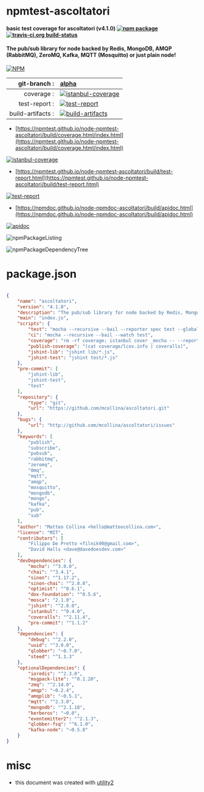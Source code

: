# npmtest-ascoltatori

#### basic test coverage for  ascoltatori (v4.1.0)  [![npm package](https://img.shields.io/npm/v/npmtest-ascoltatori.svg?style=flat-square)](https://www.npmjs.org/package/npmtest-ascoltatori) [![travis-ci.org build-status](https://api.travis-ci.org/npmtest/node-npmtest-ascoltatori.svg)](https://travis-ci.org/npmtest/node-npmtest-ascoltatori)

#### The pub/sub library for node backed by Redis, MongoDB, AMQP (RabbitMQ), ZeroMQ, Kafka, MQTT (Mosquitto) or just plain node!

[![NPM](https://nodei.co/npm/ascoltatori.png?downloads=true&downloadRank=true&stars=true)](https://www.npmjs.com/package/ascoltatori)

| git-branch : | [alpha](https://github.com/npmtest/node-npmtest-ascoltatori/tree/alpha)|
|--:|:--|
| coverage : | [![istanbul-coverage](https://npmtest.github.io/node-npmtest-ascoltatori/build/coverage.badge.svg)](https://npmtest.github.io/node-npmtest-ascoltatori/build/coverage.html/index.html)|
| test-report : | [![test-report](https://npmtest.github.io/node-npmtest-ascoltatori/build/test-report.badge.svg)](https://npmtest.github.io/node-npmtest-ascoltatori/build/test-report.html)|
| build-artifacts : | [![build-artifacts](https://npmtest.github.io/node-npmtest-ascoltatori/glyphicons_144_folder_open.png)](https://github.com/npmtest/node-npmtest-ascoltatori/tree/gh-pages/build)|

- [https://npmtest.github.io/node-npmtest-ascoltatori/build/coverage.html/index.html](https://npmtest.github.io/node-npmtest-ascoltatori/build/coverage.html/index.html)

[![istanbul-coverage](https://npmtest.github.io/node-npmtest-ascoltatori/build/screenCapture.buildCi.browser.%252Ftmp%252Fbuild%252Fcoverage.lib.html.png)](https://npmtest.github.io/node-npmtest-ascoltatori/build/coverage.html/index.html)

- [https://npmtest.github.io/node-npmtest-ascoltatori/build/test-report.html](https://npmtest.github.io/node-npmtest-ascoltatori/build/test-report.html)

[![test-report](https://npmtest.github.io/node-npmtest-ascoltatori/build/screenCapture.buildCi.browser.%252Ftmp%252Fbuild%252Ftest-report.html.png)](https://npmtest.github.io/node-npmtest-ascoltatori/build/test-report.html)

- [https://npmdoc.github.io/node-npmdoc-ascoltatori/build/apidoc.html](https://npmdoc.github.io/node-npmdoc-ascoltatori/build/apidoc.html)

[![apidoc](https://npmdoc.github.io/node-npmdoc-ascoltatori/build/screenCapture.buildCi.browser.%252Ftmp%252Fbuild%252Fapidoc.html.png)](https://npmdoc.github.io/node-npmdoc-ascoltatori/build/apidoc.html)

![npmPackageListing](https://npmtest.github.io/node-npmtest-ascoltatori/build/screenCapture.npmPackageListing.svg)

![npmPackageDependencyTree](https://npmtest.github.io/node-npmtest-ascoltatori/build/screenCapture.npmPackageDependencyTree.svg)



# package.json

```json

{
    "name": "ascoltatori",
    "version": "4.1.0",
    "description": "The pub/sub library for node backed by Redis, MongoDB, AMQP (RabbitMQ), ZeroMQ, Kafka, MQTT (Mosquitto) or just plain node!",
    "main": "index.js",
    "scripts": {
        "test": "mocha --recursive --bail --reporter spec test --globals Promise",
        "ci": "mocha --recursive --bail --watch test",
        "coverage": "rm -rf coverage; istanbul cover _mocha -- --reporter spec --bail --globals Promise",
        "publish-coverage": "(cat coverage/lcov.info | coveralls)",
        "jshint-lib": "jshint lib/*.js",
        "jshint-test": "jshint test/*.js"
    },
    "pre-commit": [
        "jshint-lib",
        "jshint-test",
        "test"
    ],
    "repository": {
        "type": "git",
        "url": "https://github.com/mcollina/ascoltatori.git"
    },
    "bugs": {
        "url": "http://github.com/mcollina/ascoltatori/issues"
    },
    "keywords": [
        "publish",
        "subscribe",
        "pubsub",
        "rabbitmq",
        "zeromq",
        "0mq",
        "mqtt",
        "amqp",
        "mosquitto",
        "mongodb",
        "mongo",
        "kafka",
        "pub",
        "sub"
    ],
    "author": "Matteo Collina <hello@matteocollina.com>",
    "license": "MIT",
    "contributors": [
        "Filippo De Pretto <filnik90@gmail.com>",
        "David Halls <dave@davedoesdev.com>"
    ],
    "devDependencies": {
        "mocha": "^3.0.0",
        "chai": "^3.4.1",
        "sinon": "^1.17.2",
        "sinon-chai": "^2.8.0",
        "optimist": "^0.6.1",
        "dox-foundation": "^0.5.6",
        "mosca": "2.1.0",
        "jshint": "^2.8.0",
        "istanbul": "^0.4.0",
        "coveralls": "^2.11.4",
        "pre-commit": "^1.1.2"
    },
    "dependencies": {
        "debug": "^2.2.0",
        "uuid": "^3.0.0",
        "qlobber": "~0.7.0",
        "steed": "^1.1.3"
    },
    "optionalDependencies": {
        "ioredis": "^2.3.0",
        "msgpack-lite": "^0.1.20",
        "zmq": "^2.14.0",
        "amqp": "~0.2.4",
        "amqplib": "~0.5.1",
        "mqtt": "^2.3.0",
        "mongodb": "^2.1.18",
        "kerberos": "~0.0",
        "eventemitter2": "^2.1.3",
        "qlobber-fsq": "^6.1.0",
        "kafka-node": "~0.5.8"
    }
}
```



# misc
- this document was created with [utility2](https://github.com/kaizhu256/node-utility2)
